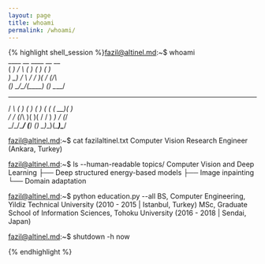```yaml
---
layout: page
title: whoami
permalink: /whoami/
---
```


{% highlight shell_session %}fazil@altinel.md:~$ whoami      
       ____   __   ____   __   __         
      (  __) / _\ (__  ) (  ) (  )        
       ) _) /    \ / _/   )(  / (_/\      
      (__)  \_/\_/(____) (__) \____/      
  __   __    ____   __   __ _  ____  __   
 / _\ (  )  (_  _) (  ) (  ( \(  __)(  )  
/    \/ (_/\  )(    )(  /    / ) _) / (_/\
\_/\_/\____/ (__)  (__) \_)__)(____)\____/

fazil@altinel.md:~$ cat fazilaltinel.txt
Computer Vision Research Engineer
(Ankara, Turkey)

fazil@altinel.md:~$ ls --human-readable topics/
Computer Vision and Deep Learning
├── Deep structured energy-based models
├── Image inpainting
└── Domain adaptation

fazil@altinel.md:~$ python education.py --all
BS, Computer Engineering, Yildiz Technical University (2010 - 2015 | Istanbul, Turkey)
MSc, Graduate School of Information Sciences, Tohoku University (2016 - 2018 | Sendai, Japan)

fazil@altinel.md:~$ shutdown -h now

{% endhighlight %}

<!--- ASCII graphic was generated using http://patorjk.com/software/taag/ --->
